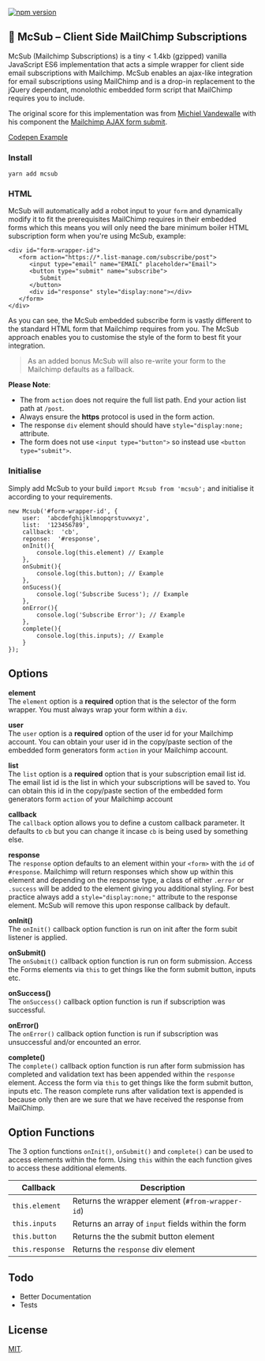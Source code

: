 [![npm version](https://badge.fury.io/js/mcsub.svg)](https://www.npmjs.com/package/mcsub)

## 🍔 McSub – Client Side MailChimp Subscriptions

McSub (Mailchimp Subscriptions) is a tiny < 1.4kb (gzipped) vanilla JavaScript ES6 implementation that acts a simple wrapper for client side email subscriptions with Mailchimp. McSub enables an ajax-like integration for email subscriptions using MailChimp and is a drop-in replacement to the jQuery dependant, monolothic embedded form script that MailChimp requires you to include.

The original score for this implementation was from [Michiel Vandewalle](https://github.com/michiel-vandewalle) with his component the [Mailchimp AJAX form submit](https://github.com/michiel-vandewalle/Mailchimp-AJAX-form-submit-vanillaJS).

[Codepen Example](https://codepen.io/panoply/pen/erqbwx)

### Install

`yarn add mcsub`

### HTML

McSub will automatically add a robot input to your `form` and dynamically modify it to fit the prerequisites MailChimp requires in their embedded forms which this means you will only need the bare minimum boiler HTML subscription form when you're using McSub, example:

    <div id="form-wrapper-id">
       <form action="https://*.list-manage.com/subscribe/post">
          <input type="email" name="EMAIL" placeholder="Email">
          <button type="submit" name="subscribe">
             Submit
          </button>
          <div id="response" style="display:none"></div>
       </form>
    </div>

As you can see, the McSub embedded subscribe form is vastly different to the standard HTML form that Mailchimp requires from you. The McSub approach enables you to customise the style of the form to best fit your integration.

> As an added bonus McSub will also re-write your form to the Mailchimp defaults as a fallback.

**Please Note**:

- The from `action` does not require the full list path. End your action list path at `/post`.
- Always ensure the **https** protocol is used in the form action.
- The response `div` element should should have `style="display:none;` attribute.
- The form does not use `<input type="button">` so instead use `<button type="submit">`.


### Initialise
Simply add McSub to your build `import Mcsub from 'mcsub';` and initialise it according to your requirements.

    new Mcsub('#form-wrapper-id', {
	    user:  'abcdefghijklmnopqrstuvwxyz',
	    list:  '123456789',
	    callback:  'cb',
	    reponse:  '#response',
        onInit(){
            console.log(this.element) // Example
        },
        onSubmit(){
            console.log(this.button); // Example
        },
        onSucess(){
            console.log('Subscribe Sucess'); // Example
        },
        onError(){
            console.log('Subscribe Error'); // Example
        },
        complete(){
            console.log(this.inputs); // Example
        }
    });

## Options
**element**<br>
The `element` option is a **required** option that is the selector of the form wrapper. You must always wrap your form within a `div`.

**user**<br>
The `user` option is a **required** option of the user id for your Mailchimp account. You can obtain your user id in the copy/paste section of the embedded form generators form `action` in your Mailchimp account.

**list**<br>
The `list` option is a **required** option that is your subscription email list id. The email list id is the list in which your subscriptions will be saved to. You can obtain this id in the copy/paste section of the embedded form generators form `action` of your Mailchimp account

**callback**<br>
The `callback` option allows you to define a custom callback parameter. It defaults to `cb` but you can change it incase `cb` is being used by something else.

**response**<br>
The `response` option defaults to an element within your `<form>` with the `id` of `#response`. Mailchimp will return responses which show up within this element and depending on the response type, a class of either `.error` or `.success` will be added to the element giving you additional styling. For best practice always add a `style="display:none;"` attribute to the response element. McSub will remove this upon response callback by default.

**onInit()**<br>
The `onInit()` callback option function is run on init after the form subit listener is applied.

**onSubmit()**<br>
The `onSubmit()` callback option function is run on form submission. Access the Forms elements via `this` to get things like the form submit button, inputs etc.

**onSuccess()**<br>
The `onSuccess()` callback option function is run if subscription was successful.

**onError()**<br>
The `onError()` callback option function is run if subscription was unsuccessful and/or encounted an error.

**complete()**<br>
The `complete()` callback option function is run after form submission has completed and validation text has been appended within the `response` element. Access the form via `this` to get things like the form submit button, inputs etc. The reason complete runs after validation text is appended is because only then are we sure that we have received the response from MailChimp.

## Option Functions
The 3 option functions `onInit()`, `onSubmit()` and `complete()` can be used to access elements within the form. Using `this` within the each function gives to access these additional elements.

| Callback | Description  |
|--|--|
|`this.element` | Returns the wrapper element (`#from-wrapper-id`) |
|`this.inputs` | Returns an array of `input` fields within the form |
|`this.button` | Returns the the submit button element |
|`this.response` | Returns the `response` div element |


## Todo
 - Better Documentation
 - Tests

## License

[MIT](LICENSE).
